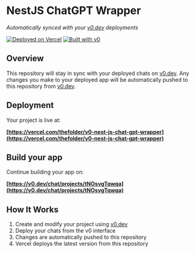 # NestJS ChatGPT Wrapper

*Automatically synced with your [v0.dev](https://v0.dev) deployments*

[![Deployed on Vercel](https://img.shields.io/badge/Deployed%20on-Vercel-black?style=for-the-badge&logo=vercel)](https://vercel.com/thefolder/v0-nest-js-chat-gpt-wrapper)
[![Built with v0](https://img.shields.io/badge/Built%20with-v0.dev-black?style=for-the-badge)](https://v0.dev/chat/projects/tNOsvgTqwqa)

## Overview

This repository will stay in sync with your deployed chats on [v0.dev](https://v0.dev).
Any changes you make to your deployed app will be automatically pushed to this repository from [v0.dev](https://v0.dev).

## Deployment

Your project is live at:

**[https://vercel.com/thefolder/v0-nest-js-chat-gpt-wrapper](https://vercel.com/thefolder/v0-nest-js-chat-gpt-wrapper)**

## Build your app

Continue building your app on:

**[https://v0.dev/chat/projects/tNOsvgTqwqa](https://v0.dev/chat/projects/tNOsvgTqwqa)**

## How It Works

1. Create and modify your project using [v0.dev](https://v0.dev)
2. Deploy your chats from the v0 interface
3. Changes are automatically pushed to this repository
4. Vercel deploys the latest version from this repository
